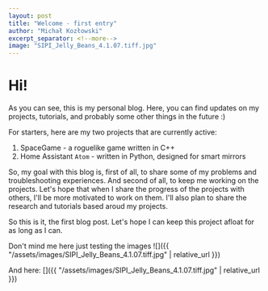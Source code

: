 ```yaml
---
layout: post
title: "Welcome - first entry"
author: "Michał Kozłowski"
excerpt_separator: <!--more-->
image: "SIPI_Jelly_Beans_4.1.07.tiff.jpg"
---
```

# Hi!
As you can see, this is my personal blog. Here, you can find updates on my projects, tutorials, and probably some other things in the future :)
<!--more-->
For starters, here are my two projects that are currently active:
1. SpaceGame - a roguelike game written in C++
2. Home Assistant `Atom` - written in Python, designed for smart mirrors

So, my goal with this blog is, first of all, to share some of my problems and troubleshooting experiences. And second of all, to keep me working on the projects. Let's hope that when I share the progress of the projects with others, I'll be more motivated to work on them. I'll also plan to share the research and tutorials based aroud my projects.

So this is it, the first blog post. Let's hope I can keep this project afloat for as long as I can.

Don't mind me here just testing the images
![]({{ "/assets/images/SIPI_Jelly_Beans_4.1.07.tiff.jpg" | relative_url }})
   
And here:
[]({{ "/assets/images/SIPI_Jelly_Beans_4.1.07.tiff.jpg" | relative_url }})